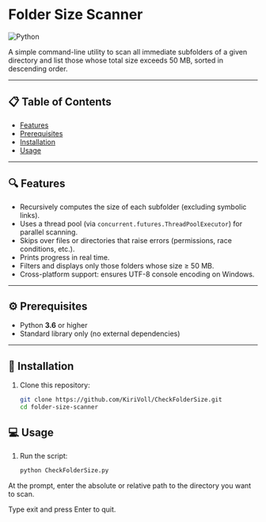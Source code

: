 # Folder Size Scanner

![Python](https://img.shields.io/badge/python-3.x-blue.svg)

A simple command-line utility to scan all immediate subfolders of a given directory and list those whose total size exceeds 50 MB, sorted in descending order.

---

## 📋 Table of Contents

- [Features](#features)  
- [Prerequisites](#prerequisites)  
- [Installation](#installation)  
- [Usage](#usage)  

---

## 🔍 Features

- Recursively computes the size of each subfolder (excluding symbolic links).  
- Uses a thread pool (via `concurrent.futures.ThreadPoolExecutor`) for parallel scanning.  
- Skips over files or directories that raise errors (permissions, race conditions, etc.).  
- Prints progress in real time.  
- Filters and displays only those folders whose size ≥ 50 MB.  
- Cross-platform support: ensures UTF-8 console encoding on Windows.  

---

## ⚙️ Prerequisites

- Python **3.6** or higher  
- Standard library only (no external dependencies)  

---

## 🚀 Installation

1. Clone this repository:
   ```bash
   git clone https://github.com/KiriVoll/CheckFolderSize.git
   cd folder-size-scanner

## 💻 Usage

1. Run the script:
   ```bash
   python CheckFolderSize.py

At the prompt, enter the absolute or relative path to the directory you want to scan.

Type exit and press Enter to quit.
